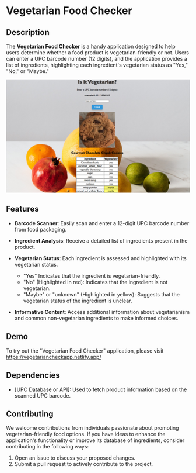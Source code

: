 # Vegetarian Food Checker

## Description

The **Vegetarian Food Checker** is a handy application designed to help users determine whether a food product is vegetarian-friendly or not. Users can enter a UPC barcode number (12 digits), and the application provides a list of ingredients, highlighting each ingredient's vegetarian status as "Yes," "No," or "Maybe."

<img src=https://github.com/ItsReallyLucifer/Vegetarian-Checker/blob/5356cecf74fc45bf3e2920b4c41d1f5a393fb3ad/vegeStatic.png >

## Features

- **Barcode Scanner**: Easily scan and enter a 12-digit UPC barcode number from food packaging.

- **Ingredient Analysis**: Receive a detailed list of ingredients present in the product.

- **Vegetarian Status**: Each ingredient is assessed and highlighted with its vegetarian status.
  - "Yes" Indicates that the ingredient is vegetarian-friendly.
  - "No" (Highlighted in red): Indicates that the ingredient is not vegetarian.
  - "Maybe" or "unknown" (Highlighted in yellow): Suggests that the vegetarian status of the ingredient is unclear.

- **Informative Content**: Access additional information about vegetarianism and common non-vegetarian ingredients to make informed choices.

## Demo

To try out the "Vegetarian Food Checker" application, please visit https://vegetariancheckapp.netlify.app/

## Dependencies

- [UPC Database or API]: Used to fetch product information based on the scanned UPC barcode.


## Contributing

We welcome contributions from individuals passionate about promoting vegetarian-friendly food options. If you have ideas to enhance the application's functionality or improve its database of ingredients, consider contributing in the following ways:

1. Open an issue to discuss your proposed changes.
2. Submit a pull request to actively contribute to the project.

